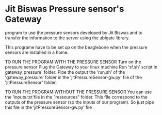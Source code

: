 Jit Biswas Pressure sensor's Gateway
====================================

program to use the pressure sensors developed by Jit Biswas and to transfer the information to the server using the ubigate library.

This programe have to be set up on the beaglebone when the pressure sensors are installed in a home.

TO RUN THE PROGRAM WITH THE PRESSURE SENSOR
Turn on the pressure sensor
Plug the Gateway to your linux machine
Run 'sf.sh' script in gateway_pressure' folder.
Pipe the output the 'run.sh' of the 'gateway_pressure' folder in the 'jitPressureSensor-gw.py' file of the 'jitPressureSensor' folder.

TO RUN THE PROGRAM WITHOUT THE PRESSURE SENSOR
You can use the 'inputs.txt'file in the "ressources" folder. This file correspond to the outputs of the pressure sensor (so the inputs of our program). So just pipe this file in the 'jitPressureSensor-gw.py' file

